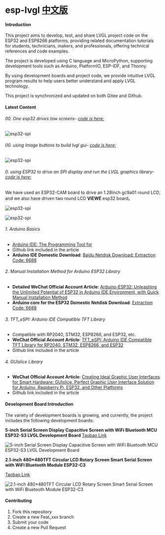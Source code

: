 # esp-lvgl [中文版](https://github.com/airooter/esp-lvgl/blob/main/README_cn.md)


#### Introduction

This project aims to develop, test, and share LVGL project code on the ESP32 and ESP8266 platforms, providing related documentation tutorials for students, technicians, makers, and professionals, offering technical references and code examples.

The project is developed using C language and MicroPython, supporting development tools such as Arduino, PlatformIO, ESP-IDF, and Thonny.

By using development boards and project code, we provide intuitive LVGL program results to help users better understand and apply LVGL technology.

This project is synchronized and updated on both Gitee and Github.

#### Latest Content

###### 00. One esp32 drives tow screens-  [code is here:](https://github.com/airooter/esp-lvgl/tree/main/ESP_Arduino_case/0_one_ESP32_drive_two_Screens)

![esp32-spi](image/one%20esp32%20drive%20two%20screens.jpg)

###### 00. using Image buttons to build lvgl gui-  [code is here:](https://github.com/airooter/esp-lvgl/tree/main/ESP_Arduino_case/5inch_st7262_board_lvgl_Multi_Pages)

![esp32-spi](image/5inch_board_multipage_gui_imgbtn.jpg)


###### 0. using ESP32 to drive an SPI display and run the LVGL graphics library-  [code is here:](https://github.com/airooter/esp-lvgl/tree/main/ESP_Arduino_case/1.28inch_LCD_lvgl_GFX_driver_gc9a01_board)

We have used an ESP32-CAM board to drive an 1.28inch gc9a01 round LCD, and we also have driven two round LCD **VIEWE** esp32 board。


![esp32-spi](image/three_round_lcd_ESP32.jpg)

![esp32-spi](image/esp32-spi-lcd.jpg)



###### 1. Arduino Basics

-  [Arduino IDE: The Programming Tool for ](https://mp.weixin.qq.com/s/TkQT3FdRbCkaLZswKrsMrw)
- Github link included in the article
- **Arduino IDE Domestic Download**: [Baidu Netdisk Download: Extraction Code: 6688](https://pan.baidu.com/s/1a26dNOMuRdsQojYUlaiGWg?pwd=6688)

###### 2. Manual Installation Method for Arduino ESP32 Library

- **Detailed WeChat Official Account Article**: [Arduino-ESP32: Unleashing the Unlimited Potential of ESP32 in Arduino IDE Environment, with Quick Manual Installation Method](https://mp.weixin.qq.com/s/F676rOa4q0rTdAA0S5TTEg)
- **Arduino core for the ESP32 Domestic Netdisk Download**: [Extraction Code: 6688](https://pan.baidu.com/s/1wwIw3zKf_3XaCC82JdzRzA?pwd=6688)

###### 3. TFT_eSPI: Arduino IDE Compatible TFT Library

- Compatible with RP2040, STM32, ESP8266, and ESP32, etc.
- **WeChat Official Account Article**: [TFT_eSPI: Arduino IDE Compatible TFT Library for RP2040, STM32, ESP8266, and ESP32](https://mp.weixin.qq.com/s/FE1P6cMRpf8qMHzx_VDd7A)
- Github link included in the article

###### 4. GUIslice Library

- **WeChat Official Account Article**: [Creating Ideal Graphic User Interfaces for Smart Hardware: GUIslice, Perfect Graphic User Interface Solution for Arduino, Raspberry Pi, ESP32, and Other Platforms](https://mp.weixin.qq.com/s/RFG_fM8egNP1N_4Fsi7NLQ)
- Github link included in the article

#### Development Board Introduction

The variety of development boards is growing, and currently, the project includes the following development boards:

**5-inch Serial Screen Display Capacitive Screen with WiFi Bluetooth MCU ESP32-S3 LVGL Development Board** [Taobao Link](https://item.taobao.com/item.htm?abbucket=13&id=798848483330&ns=1&priceTId=213e37f817176722778368647ef13c&spm=a21n57.1.item.1.3add523ckCH6Eg)

![5-inch Serial Screen Display Capacitive Screen with WiFi Bluetooth MCU ESP32-S3 LVGL Development Board](image/%E5%BE%AE%E4%BF%A1%E5%9B%BE%E7%89%87_20240606190540.jpg)

**2.1-inch 480*480TFT Circular LCD Rotary Screen Smart Serial Screen with WiFi Bluetooth Module ESP32-C3**

[Taobao Link](https://item.taobao.com/item.htm?id=720034878786&spm=a1z10.1-c-s.w4023-23954068088.10.27ac1ecd8jserj)

![2.1-inch 480*480TFT Circular LCD Rotary Screen Smart Serial Screen with WiFi Bluetooth Module ESP32-C3](image/%E5%BE%AE%E4%BF%A1%E5%9B%BE%E7%89%87_20240606190550.jpg)


#### Contributing

1. Fork this repository
2. Create a new Feat_xxx branch
3. Submit your code
4. Create a new Pull Request